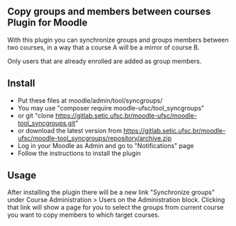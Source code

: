 Copy groups and members between courses Plugin for Moodle
---------------------------------------------------

With this plugin you can synchronize groups and groups members between two courses,
in a way that a course A will be a mirror of course B.

Only users that are already enrolled are added as group members.

Install
-------

* Put these files at moodle/admin/tool/syncgroups/
 * You may use "composer require moodle-ufsc/tool_syncgroups"
 * or git "clone https://gitlab.setic.ufsc.br/moodle-ufsc/moodle-tool_syncgroups.git"
 * or download the latest version from https://gitlab.setic.ufsc.br/moodle-ufsc/moodle-tool_syncgroups/repository/archive.zip
* Log in your Moodle as Admin and go to "Notifications" page
* Follow the instructions to install the plugin

Usage
-----

After installing the plugin there will be a new link "Synchronize groups" under Course Administration > Users on the Administration block.
Clicking that link will show a page for you to select the groups from current course you want to copy members to which target courses.